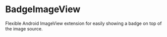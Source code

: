 # BadgeImageView
Flexible Android ImageView extension for easily showing a badge on top of the image source. 
